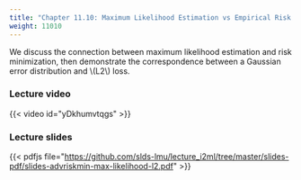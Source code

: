 ```yaml
---
title: "Chapter 11.10: Maximum Likelihood Estimation vs Empirical Risk Minimization I"
weight: 11010
---
```

We discuss the connection between maximum likelihood estimation and risk minimization, then demonstrate the correspondence between a Gaussian error distribution and \\(L2\\) loss. 

<!--more-->

### Lecture video

{{< video id="yDkhumvtqgs" >}}

### Lecture slides

{{< pdfjs file="https://github.com/slds-lmu/lecture_i2ml/tree/master/slides-pdf/slides-advriskmin-max-likelihood-l2.pdf" >}}
